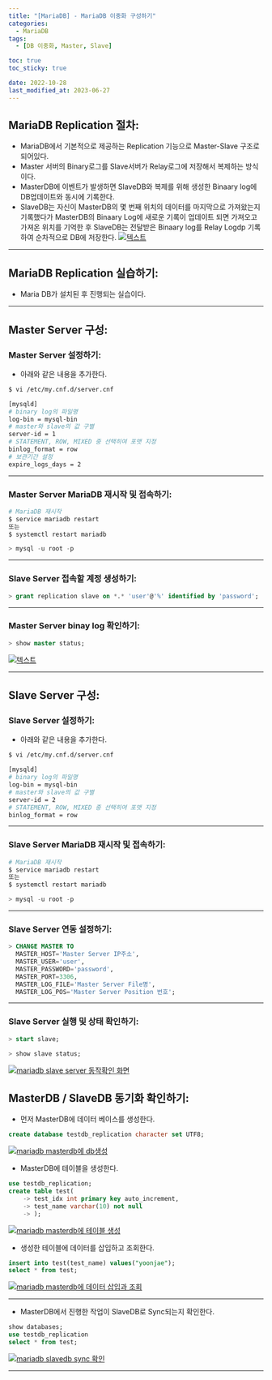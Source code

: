 ```yaml
---
title: "[MariaDB] - MariaDB 이중화 구성하기"
categories:
  - MariaDB
tags:
  - [DB 이중화, Master, Slave]

toc: true
toc_sticky: true

date: 2022-10-28
last_modified_at: 2023-06-27
---
```


## MariaDB Replication 절차:
- MariaDB에서 기본적으로 제공하는 Replication 기능으로 Master-Slave 구조로 되어있다.
- Master 서버의 Binary로그를 Slave서버가 Relay로그에 저장해서 복제하는 방식이다.
- MasterDB에 이벤트가 발생하면 SlaveDB와 복제를 위해 생성한 Binaary log에 DB업데이트와 동시에 기록한다.
- SlaveDB는 자신이 MasterDB의 몇 번째 위치의 데이터를 마지막으로 가져왔는지 기록했다가 MasterDB의 Binaary Log에 새로운 기록이 업데이트 되면 가져오고 가져온 위치를 기억한 후 SlaveDB는 전달받은 Binaary log를 Relay Logdp 기록하여 순차적으로 DB에 저장한다.
[![텍스트](/assets/images/DB/MariaDB%20Replication.PNG)](/assets/images/DB/MariaDB%20Replication.PNG)

* * *

## MariaDB Replication 실습하기:
- Maria DB가 설치된 후 진행되는 실습이다.

* * *

## Master Server 구성:
### Master Server 설정하기:
- 아래와 같은 내용을 추가한다.

```bash
$ vi /etc/my.cnf.d/server.cnf

[mysqld]
# binary log의 파일명
log-bin = mysql-bin
# master와 slave의 값 구별
server-id = 1
# STATEMENT, ROW, MIXED 중 선택히여 포맷 지정
binlog_format = row
# 보관기간 설정
expire_logs_days = 2
```

* * *

### Master Server MariaDB 재시작 및 접속하기:
```bash
# MariaDB 재시작
$ service mariadb restart
또는
$ systemctl restart mariadb
```

```sql
> mysql -u root -p
```

* * *

### Slave Server 접속할 계정 생성하기:
```sql
> grant replication slave on *.* 'user'@'%' identified by 'password';
```

* * *

### Master Server binay log 확인하기:
```sql
> show master status;
```
[![텍스트](/assets/images/DB/master%20%EC%84%9C%EB%B2%84%20%EC%83%81%ED%83%9C%20%ED%99%95%EC%9D%B8.PNG)](/assets/images/DB/master%20%EC%84%9C%EB%B2%84%20%EC%83%81%ED%83%9C%20%ED%99%95%EC%9D%B8.PNG)

* * *

## Slave Server 구성:
### Slave Server 설정하기:
- 아래와 같은 내용을 추가한다.

```bash
$ vi /etc/my.cnf.d/server.cnf

[mysqld]
# binary log의 파일명
log-bin = mysql-bin
# master와 slave의 값 구별
server-id = 2
# STATEMENT, ROW, MIXED 중 선택히여 포맷 지정
binlog_format = row
```

* * *

### Slave Server MariaDB 재시작 및 접속하기:
```bash
# MariaDB 재시작
$ service mariadb restart
또는
$ systemctl restart mariadb
```

```sql
> mysql -u root -p
```

* * *

### Slave Server 연동 설정하기:
```sql
> CHANGE MASTER TO 
  MASTER_HOST='Master Server IP주소', 
  MASTER_USER='user', 
  MASTER_PASSWORD='password', 
  MASTER_PORT=3306, 
  MASTER_LOG_FILE='Master Server File명', 
  MASTER_LOG_POS='Master Server Position 번호';
```

* * *

### Slave Server 실행 및 상태 확인하기:
```sql
> start slave;

> show slave status;
```
[![mariadb slave server 동작확인 화면](/assets/images/DB/mariadb%20slave%20server%20%EB%8F%99%EC%9E%91%ED%99%95%EC%9D%B8%20%ED%99%94%EB%A9%B4.PNG)](/assets/images/DB/mariadb%20slave%20server%20%EB%8F%99%EC%9E%91%ED%99%95%EC%9D%B8%20%ED%99%94%EB%A9%B4.PNG)

## MasterDB / SlaveDB 동기화 확인하기:
- 먼저 MasterDB에 데이터 베이스를 생성한다.
```sql
create database testdb_replication character set UTF8;
```
[![mariadb masterdb에 db생성](/assets/images/DB/mariadb%20masterdb%EC%97%90%20db%EC%83%9D%EC%84%B1.PNG)](/assets/images/DB/mariadb%20masterdb%EC%97%90%20db%EC%83%9D%EC%84%B1.PNG)

- MasterDB에 테이블을 생성한다.
```sql
use testdb_replication;
create table test(
    -> test_idx int primary key auto_increment,
    -> test_name varchar(10) not null
    -> );
```
[![mariadb masterdb에 테이블 생성](/assets/images/DB/mariadb%20masterdb%EC%97%90%20%ED%85%8C%EC%9D%B4%EB%B8%94%20%EC%83%9D%EC%84%B1.PNG)](/assets/images/DB/mariadb%20masterdb%EC%97%90%20%ED%85%8C%EC%9D%B4%EB%B8%94%20%EC%83%9D%EC%84%B1.PNG)

- 생성한 테이블에 데이터를 삽입하고 조회한다.
```sql
insert into test(test_name) values("yoonjae");
select * from test;
```
[![mariadb masterdb에 데이터 삽입과 조회](/assets/images/DB/mariadb%20masterdb%EC%97%90%20%EB%8D%B0%EC%9D%B4%ED%84%B0%20%EC%82%BD%EC%9E%85%EA%B3%BC%20%EC%A1%B0%ED%9A%8C.PNG)](/assets/images/DB/mariadb%20masterdb%EC%97%90%20%EB%8D%B0%EC%9D%B4%ED%84%B0%20%EC%82%BD%EC%9E%85%EA%B3%BC%20%EC%A1%B0%ED%9A%8C.PNG)

* * *

- MasterDB에서 진행한 작업이 SlaveDB로 Sync되는지 확인한다.
```sql
show databases;
use testdb_replication
select * from test;
```
[![mariadb slavedb sync 확인](/assets/images/DB/mariadb%20slavedb%20sync%20%ED%99%95%EC%9D%B8.PNG)](/assets/images/DB/mariadb%20slavedb%20sync%20%ED%99%95%EC%9D%B8.PNG)

* * *